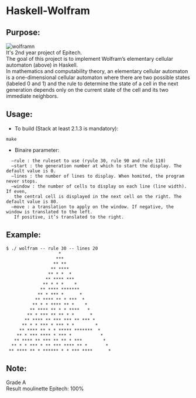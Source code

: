 # Haskell-Wolfram
## Purpose:
<img src="https://i1.wp.com/atlas.wolfram.com/01/01/30/01_01_103_30.gif" alt="wolframn" /><br/>
It's 2nd year project of Epitech.<br/>
The goal of this project is to implement Wolfram’s elementary cellular automaton (above) in Haskell.<br/>
In mathematics and computability theory, an elementary cellular automaton is a one-dimensional cellular automaton where there are two possible states (labeled 0 and 1) and the rule to determine the state of a cell in the next generation depends only on the current state of the cell and its two immediate neighbors.<br/>

## Usage:
- To build (Stack at least 2.1.3 is mandatory):
```
make
```
- Binaire parameter:
```
  –rule : the ruleset to use (ryule 30, rule 90 and rule 110)
  –start : the generation number at which to start the display. The default value is 0.
  –lines : the number of lines to display. When homited, the program never stops.
  –window : the number of cells to display on each line (line width). If even,
   the central cell is displayed in the next cell on the right. The default value is 80.
  –move : a translation to apply on the window. If negative, the window is translated to the left.
   If positive, it’s translated to the right.
```

## Example:

```
$ ./ wolfram -- rule 30 -- lines 20
                    *
                   ***
                  ** **
                 ** ****
                ** * *  *
               ** **** ***
              ** * * *    *
             ** **** *******
            ** * *** *      *
           ** **** ** * ***  *
          ** * * **** ** *    *
         ** **** ** * * ****   *
        ** * *** ** ** * *      *
       ** **** ** *** *** ** *** *
      ** * * *** * *** * *        *
     ** **** ** * * ***** *******  *
    ** * *** **** * *** *           *
   ** **** ** *** ** ** * ***        *
  ** * * *** * ** *** **** ** *       *
 ** **** ** * ****** * * *** ****      *
```
## Note:
Grade A<br/>
Result moulinette Epitech: 100%
